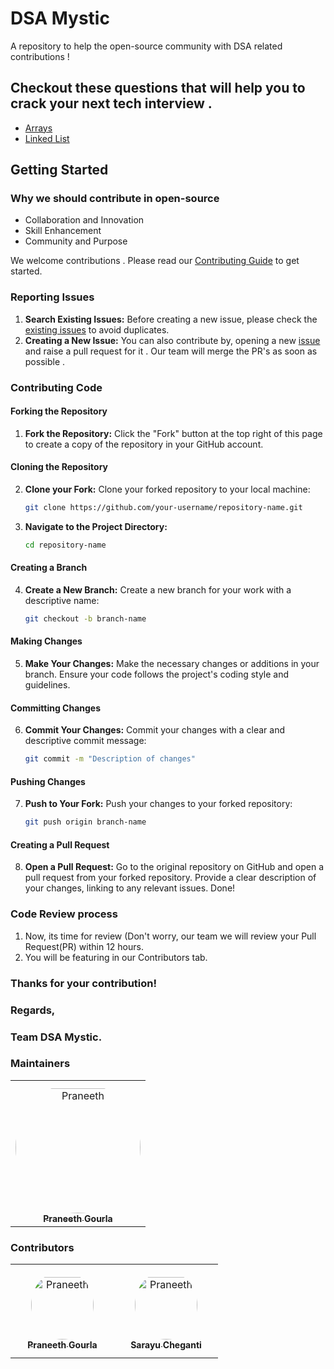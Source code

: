 # DSA Mystic

A repository to help the open-source community with DSA related contributions !

## Checkout these questions that will help you to crack your next tech interview .
- [Arrays](Problems/Arrays/ArrayQuestions.md)
- [Linked List](LLquestions.md)

## Getting Started

### Why we should contribute in open-source
- Collaboration and Innovation
- Skill Enhancement
- Community and Purpose


We welcome contributions . Please read our [Contributing Guide](CONTRIBUTING.md) to get started.

### Reporting Issues
1. **Search Existing Issues:** Before creating a new issue, please check the [existing issues](https://github.com/praneethgourla18/DSAmystic/issues) to avoid duplicates.
2. **Creating a New Issue:**  You can also contribute by, opening a new [issue](https://github.com/praneethgourla18/DSAmystic/issues/new) and raise a pull request for it . Our team will merge the PR's as soon as possible .



### Contributing Code

#### Forking the Repository
1. **Fork the Repository:** Click the "Fork" button at the top right of this page to create a copy of the repository in your GitHub account.

#### Cloning the Repository
2. **Clone your Fork:** Clone your forked repository to your local machine:
    ```bash
    git clone https://github.com/your-username/repository-name.git
    ```
3. **Navigate to the Project Directory:**
    ```bash
    cd repository-name
    ```

#### Creating a Branch
4. **Create a New Branch:** Create a new branch for your work with a descriptive name:
    ```bash
    git checkout -b branch-name
    ```

#### Making Changes
5. **Make Your Changes:** Make the necessary changes or additions in your branch. Ensure your code follows the project's coding style and guidelines.

#### Committing Changes
6. **Commit Your Changes:** Commit your changes with a clear and descriptive commit message:
    ```bash
    git commit -m "Description of changes"
    ```

#### Pushing Changes
7. **Push to Your Fork:** Push your changes to your forked repository:
    ```bash
    git push origin branch-name
    ```

#### Creating a Pull Request
8. **Open a Pull Request:** Go to the original repository on GitHub and open a pull request from your forked repository. Provide a clear description of your changes, linking to any relevant issues.
   Done!
### Code Review process
1.  Now, its time for review (Don't worry, our team we will review your Pull Request(PR) within 12 hours.
2.  You will be featuring in our Contributors tab.

### Thanks for your contribution!
### Regards,
### Team DSA Mystic.

### Maintainers

<table>
<tr>
    <td align="center" style="word-wrap: break-word; width: 200.0; height: 200.0">
        <a href="https://github.com/praneethgourla18">
            <img src="https://avatars.githubusercontent.com/u/154213100?s=400&u=b4d24984276871a5f96e7a5d1158cd58694e7c4e&v=4" width="200;"  style="border-radius:50%;align-items:center;justify-content:center;overflow:hidden;padding-top:10px" alt=Praneeth Gourla />
            <br />
            <sub style="font-size:14px"><b>Praneeth Gourla</b></sub>
        </a>
    </td>
    
        
</tr>
</table>

### Contributors

<table>
<tr>
    <td align="center" style="word-wrap: break-word; width: 150.0; height: 150.0">
        <a href=https://github.com/praneethgourla18>
            <img src="https://avatars.githubusercontent.com/u/154213100?s=400&u=b4d24984276871a5f96e7a5d1158cd58694e7c4e&v=4" width="100;"  style="border-radius:50%;align-items:center;justify-content:center;overflow:hidden;padding-top:10px" alt=Praneeth Gourla/>
            <br />
            <sub style="font-size:14px"><b>Praneeth Gourla</b></sub>
        </a>
    </td>

  <td align="center" style="word-wrap: break-word; width: 150.0; height: 150.0">
        <a href=https://github.com/sarayuCheganti>
            <img src="https://avatars.githubusercontent.com/u/127959122?v=4" width="100;"  style="border-radius:50%;align-items:center;justify-content:center;overflow:hidden;padding-top:10px" alt=Praneeth Gourla/>
            <br />
            <sub style="font-size:14px"><b>Sarayu Cheganti</b></sub>
        </a>
    </td>
    
</tr>
</table>
